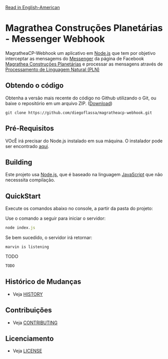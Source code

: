 [Read in English-American](README.md)
# Magrathea Construções Planetárias - Messenger Webhook

MagratheaCP-Webhook um aplicativo em [Node.js](https://nodejs.org) que tem por objetivo interceptar as mensagems do [Messenger](www.messenger.com) da página de Facebook [Magrathea Construções Planetárias](www.facebook.com/Magrathea-Constru%C3%A7%C3%B5es-Planet%C3%A1rias-215986975835699) e processar as mensagens através de [Processamento de Linguagem Natural (PLN)](pt.wikipedia.org/wiki/Processamento_de_linguagem_natural)


## Obtendo o código

Obtenha a versão mais recente do código no Github utilizando o Git, ou baixe o repositório em um arquivo ZIP.
([Download](https://github.com/diegoflassa/magratheacp-webhook/archive/master.zip))


    git clone https://github.com/diegoflassa/magratheacp-webhook.git


## Pré-Requisitos

VOcÊ irá precisar do Node.js instalado em sua máquina. O instalador pode ser encontrado [aqui](https://nodejs.org/en/download/).


## Building

Este projeto usa [Node.js](https://nodejs.org), que é baseado na linguagem [JavaScript](https://www.javascript.com/) que não necesssita compilação.


## QuickStart

Execute os comandos abaixo no console, a partir da pasta do projeto:


Use o comando a seguir para iniciar o servidor:

```javascript
node index.js
```

Se bem sucedido, o servidor irá retornar:

```
marvin is listening
```

TODO

```javascript
TODO
```


## Histórico de Mudanças

* Veja [HISTORY](HISTORY.ptBR.md)


## Contribuições

* Veja [CONTRIBUTING](CONTRIBUTING.ptBR.md)


## Licenciamento

* Veja [LICENSE](LICENSE)